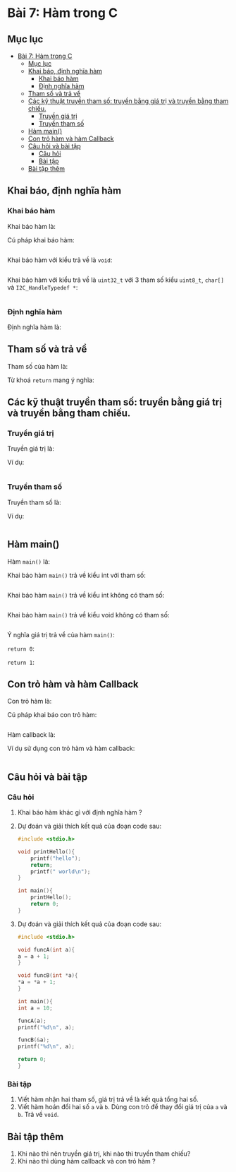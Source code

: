 # Bài 7: Hàm trong C

## Mục lục

- [Bài 7: Hàm trong C](#bài-7-hàm-trong-c)
	- [Mục lục](#mục-lục)
	- [Khai báo, định nghĩa hàm](#khai-báo-định-nghĩa-hàm)
		- [Khai báo hàm](#khai-báo-hàm)
		- [Định nghĩa hàm](#định-nghĩa-hàm)
	- [Tham số và trả về](#tham-số-và-trả-về)
	- [Các kỹ thuật truyền tham số: truyền bằng giá trị và truyền bằng tham chiếu.](#các-kỹ-thuật-truyền-tham-số-truyền-bằng-giá-trị-và-truyền-bằng-tham-chiếu)
		- [Truyền giá trị](#truyền-giá-trị)
		- [Truyền tham số](#truyền-tham-số)
	- [Hàm main()](#hàm-main)
	- [Con trỏ hàm và hàm Callback](#con-trỏ-hàm-và-hàm-callback)
	- [Câu hỏi và bài tập](#câu-hỏi-và-bài-tập)
		- [Câu hỏi](#câu-hỏi)
		- [Bài tập](#bài-tập)
	- [Bài tập thêm](#bài-tập-thêm)


## Khai báo, định nghĩa hàm

### Khai báo hàm

Khai báo hàm là:

Cú pháp khai báo hàm:
```c++

```

Khai báo hàm với kiểu trả về là `void`:
```c++

```

Khai báo hàm với kiểu trả về là `uint32_t` với 3 tham số kiểu `uint8_t`, `char[]` và `I2C_HandleTypedef *`:
```c++

```

### Định nghĩa hàm

Định nghĩa hàm là:

## Tham số và trả về

Tham số của hàm là: 

Từ khoá `return` mang ý nghĩa:

## Các kỹ thuật truyền tham số: truyền bằng giá trị và truyền bằng tham chiếu.

### Truyền giá trị

Truyền giá trị là:

Ví dụ:

```c++

```

### Truyền tham số

Truyền tham số là:

Ví dụ:

```c++

```

## Hàm main()

Hàm `main()` là:

Khai báo hàm `main()` trả về kiểu int với tham số:

```c++

```

Khai báo hàm `main()` trả về kiểu int không có tham số:

```c++

```

Khai báo hàm `main()` trả về kiểu void không có tham số:

```c++

```

Ý nghĩa giá trị trả về của hàm `main()`:

`return 0`:

`return 1`:

## Con trỏ hàm và hàm Callback

Con trỏ hàm là:

Cú pháp khai báo con trỏ hàm:

```c++

```

Hàm callback là:

Ví dụ sử dụng con trỏ hàm và hàm callback:

```c++

```

## Câu hỏi và bài tập

### Câu hỏi

1. Khai báo hàm khác gì với định nghĩa hàm ?
2. Dự đoán và giải thích kết quả của đoạn code sau:

	```c++
	#include <stdio.h>

	void printHello(){
		printf("hello");
		return;
		printf(" world\n");
	}

	int main(){
		printHello();
		return 0;
	}
	```

3. Dự đoán và giải thích kết quả của đoạn code sau:

	```c++
	#include <stdio.h>

	void funcA(int a){
	a = a + 1;
	}

	void funcB(int *a){
	*a = *a + 1;
	}

	int main(){
	int a = 10;

	funcA(a);
	printf("%d\n", a);

	funcB(&a);
	printf("%d\n", a);

	return 0;
	}
	```
### Bài tập

1. Viết hàm nhận hai tham số, giá trị trả về là kết quả tổng hai số.
2. Viết hàm hoán đổi hai số `a` và `b`. Dùng con trỏ để thay đổi giá trị của `a` và `b`. Trả về `void`.
## Bài tập thêm

1. Khi nào thì nên truyền giá trị, khi nào thì truyền tham chiếu?
2. Khi nào thì dùng hàm callback và con trỏ hàm ?